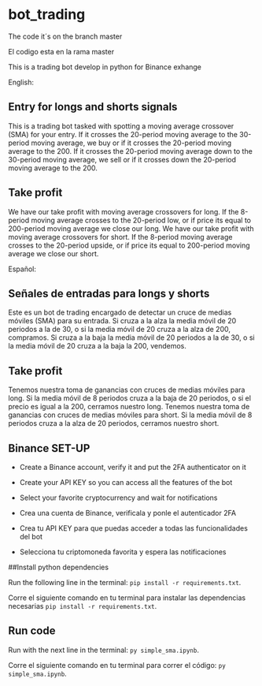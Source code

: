 # bot_trading 

The code it´s on the branch master

El codigo esta en la rama master

This is a trading bot develop in python for Binance exhange

English:
## Entry for longs and shorts signals
This is a trading bot tasked with spotting a moving average crossover (SMA) for your entry.
If it crosses the 20-period moving average to the 30-period moving average, we buy or if it crosses the 20-period moving average to the 200.
If it crosses the 20-period moving average down to the 30-period moving average, we sell or if it crosses down the 20-period moving average to the 200.
## Take profit
We have our take profit with moving average crossovers for long.
If the 8-period moving average crosses to the 20-period low, or if price its equal to 200-period moving average we close our long.
We have our take profit with moving average crossovers for short.
If the 8-period moving average crosses to the 20-period upside, or if price its equal to 200-period moving average we close our short.

Español:
## Señales de entradas para longs y shorts
Este es un bot de trading encargado de detectar un cruce de medias móviles (SMA) para su entrada.
Si cruza a la alza la media móvil de 20 periodos a la de 30, o si la media móvil de 20 cruza a la alza de 200, compramos.
Si cruza a la baja la media móvil de 20 periodos a la de 30, o si la media móvil de 20 cruza a la baja la 200, vendemos.
## Take profit 
Tenemos nuestra toma de ganancias con cruces de medias móviles para long.
Si la media móvil de 8 periodos cruza a la baja de 20 periodos, o si el precio es igual a la 200, cerramos nuestro long.
Tenemos nuestra toma de ganancias con cruces de medias móviles para short.
Si la media móvil de 8 periodos cruza a la alza de 20 periodos, cerramos nuestro short.

## Binance SET-UP
-    Create a Binance account, verify it and put the 2FA authenticator on it
-    Create your API KEY so you can access all the features of the bot
-    Select your favorite cryptocurrency and wait for notifications

-    Crea una cuenta de Binance, verificala y ponle el autenticador 2FA
-    Crea tu API KEY para que puedas acceder a todas las funcionalidades del bot
-    Selecciona tu criptomoneda favorita y espera las notificaciones 

##Install python dependencies 

Run the following line in the terminal: `pip install -r requirements.txt`.

Corre el siguiente comando en tu terminal para instalar las dependencias necesarias `pip install -r requirements.txt`.

## Run code

Run with the next line in the terminal: `py simple_sma.ipynb`.

Corre el siguiente comando en tu terminal para correr el código: `py simple_sma.ipynb`.
